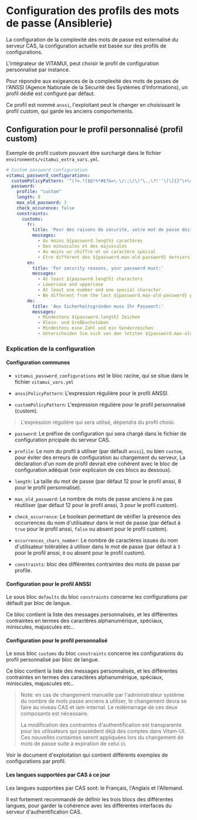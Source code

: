 # Configuration des profils des mots de passe (Ansiblerie)

La configuration de la complexité des mots de passe est externalisé du serveur CAS, la configuration actuelle est basée sur des profils de configurations.

L'intégrateur de VITAMUI, peut choisir le profil de configuration personnalisé par instance.

Pour répondre aux exigeances de la complexité des mots de passes de l'ANSSI (Agence Nationale de la Sécurité des Systèmes d'Informations), un profil dédié est configuré par défaut.

Ce profil est nommé `anssi`, l'exploitant peut le changer en choisissant le profil custom, qui garde les anciens comportements.

## Configuration pour le profil personnalisé (profil custom)

Exemple de profil custom pouvant être surchargé dans le fichier `environments/vitamui_extra_vars.yml`.

```yml
# Custom password configuration
vitamui_password_configurations:
  customPolicyPattern: '^(?=.*[$@!%*#£?&=\-\/:;\(\)"\.,\?!''\[\]{}^\+\=_\\\|~<>`])(?=.*[a-z])(?=.*[A-Z])(?=.*[\d])[A-Za-zÀ-ÿ0-9$@!%*#£?&=\-\/:;\(\)"\.,\?!''\[\]{}^\+\=_\\\|~<>`]{${password.length},}$'
  password:
    profile: "custom"
    length: 8
    max_old_password: 3
    check_occurence: false
    constraints:
      customs:
        fr:
          title: 'Pour des raisons de sécurité, votre mot de passe doit:'
          messages:
            - Au moins ${password.length} caractères
            - Des minuscules et des majuscules
            - Au moins un chiffre et un caractère spécial
            - Etre différent des ${password.max-old-password} derniers mots de passe
        en:
          title: 'For security reasons, your password must:'
          messages:
            - At least ${password.length} characters
            - Lowercase and uppercase
            - At least one number and one special character
            - Be different from the last ${password.max-old-password} passwords
        de:
          title: 'Aus Sicherheitsgründen muss Ihr Passwort:'
          messages:
            - Mindestens ${password.length} Zeichen
            - Klein- und Großbuchstaben
            - Mindestens eine Zahl und ein Sonderzeichen
            - Unterscheiden Sie sich von den letzten ${password.max-old-password} Passwörtern
```

### Explication de la configuration

#### Configuration communes

* `vitamui_password_configurations` est le bloc racine, qui se situe dans le fichier `vitamui_vars.yml`

* `anssiPolicyPattern`: L'expression régulière pour le profil ANSSI.

* `customPolicyPattern`: L'expression régulière pour le profil personnalisé (custom).

> L'expression régulière qui sera utilisé, dépendra du profil choisi.

* `password`: Le préfixe de configuration qui sera chargé dans le fichier de configuration pricipale du serveur CAS.

* `profile`: Le nom du profil à utiliser (par défault `anssi`), ou bien `custom`, pour éviter des erreurs de configuration au chargement du serveur, La déclaration d'un nom de profil devrait etre cohérent avec le bloc de configuration adéquat (voir explicaion de ces blocs au dessous).

* `length`: La taille du mot de passe (par défaut 12 pour le profil anssi, 8 pour le profil personnalisé).

* `max_old_password`: Le nombre de mots de passe anciens à ne pas réutiliser (par défaut 12 pour le profil anssi, 3 pour le profil custom).

* `check_occurrence`: Le boolean permettant de vérifier la présence des occurrences du nom d'utilisateur dans le mot de passe (par défaut à `true` pour le profil anssi, `false` ou absent pour le profil custom).

* `occurrences_chars_number`: Le nombre de caractères issues du nom d'utilisateur tolérables à utiliser dans le mot de passe (par défaut à `3` pour le profil anssi, `0` ou absent pour le profil custom).

* `constraints`: bloc des différentes contraintes des mots de passe par profile.

#### Configuration pour le profil ANSSI

Le sous bloc `defaults` du bloc `constraints` concerne les configurations par défault par bloc de langue.

Ce bloc contient la liste des messages personnalisés, et les différentes contraintes en termes des caractères alphanumérique, spéciaux, miniscules, majuscules etc..

#### Configuration pour le profil personnalisé

Le sous bloc `customs` du bloc `constraints` concerne les configurations du profil personnalisé par bloc de langue.

Ce bloc contient la liste des messages personnalisés, et les différentes contraintes en termes des caractères alphanumérique, spéciaux, miniscules, majuscules etc..

> Note:
en cas de changement manuelle par l'administrateur système du nombre de mots passe anciens à utiliser, le changement devra se faire au niveau CAS et iam-internal.
> Le redémarrage de ces deux composants est nécessaire.
>
> La modification des contraintes d'authentification est transparente pour les utilisateurs qui possèdent déjà des comptes dans Vitam-UI.
> Ces nouvelles containtes seront appliquées lors du changement de mots de passe suite à expiration de celui ci.

Voir le document d'exploitation qui contient différents exemples de configurations par profil.

#### Les langues supportées par CAS à ce jour

Les langues supportées par CAS sont: le Français, l'Anglais et l'Allemand.

Il est fortement recommandé de définir les trois blocs des différentes langues, pour garder la cohérence avec les différentes interfaces du serveur d'authentification CAS.
